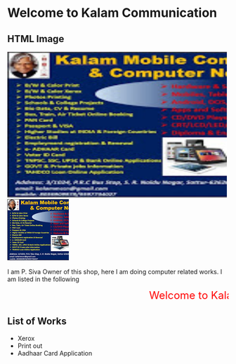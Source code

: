 # Welcome to Kalam Communication 

<html>
<body>

<h2>HTML Image</h2>
<img src="im1.jpeg" alt="Trulli" width="500" height="333">

</body>
</html>
<img src="im1.jpeg"/>

<p> I am P. Siva Owner of this shop, here I am doing computer related works. I am listed in the following  </p>

<html>
<marquee behavior="scroll" direction="left"> <font size="5" color="red"> Welcome to Kalam Communication </font></marquee>
</html>



## List of Works
* Xerox
* Print out
* Aadhaar Card Application
